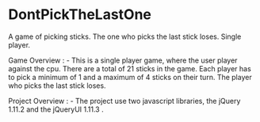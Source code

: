# DontPickTheLastOne
A game of picking sticks. The one who picks the last stick loses. Single player.

Game Overview : -
This is a single player game, where the user player against the cpu. There are a total of 21 sticks in the game. Each player has
to pick a minimum of 1 and a maximum of 4 sticks on their turn. The player who picks the last stick loses.

Project Overview : -
The project use two javascript libraries, the jQuery 1.11.2 and the jQueryUI 1.11.3 .
